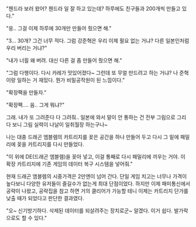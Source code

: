 "첸드라 보러 왔어? 첸드라 일 잘 하고 있는데? 하루에도 친구들과 200개씩 만들고 있다."

"응.. 그걸 이제 하루에 30개만 만들어 줬으면 해."

"3... 30개? 그건 너무 적다. 그럼 강준혁은 우리 이제 필요 없는 거냐? 다른 일본인처럼 우리 버리는 거냐?"

"내가 너흴 왜 버려. 대신 다른 걸 좀 만들어 줬으면 해."

"그럼 다행이다. 다시 카레가 맛있어졌다~ 그런데 또 무얼 만드려고 하는 거냐? 나 준혁이랑 일하는 거 재밌다. 뭔가 비밀공작원이 된 느낌이다."

"확장팩을 만들자."

"확장팩.... 음.. 그게 뭐냐?"

그래. 내가 또 그려준다 다 그려줘.. 일본에 와서 말이 안 통하는 건 전부 그림으로 그리다 보니 그림 실력이 나날이 일취월장 하는구나~

나는 대충 드래곤 엠블렘의 카트리지를 꽂은 공간을 하나 만들어 두고 다시 그 밑에 패밀리에 꽂을 카트리지를 다시 만들었다.

"이 위에 DE(드래곤 엠블렘)을 꽂아 넣고, 이걸 통째로 다시 패밀리에 끼우는 거야. 이 확장 카트리지에 기존 게임의 데이터 복구 시스템을 넣어줘."

현재 드래곤 엠블렘의 시중가격은 2만엔이 넘어 간다. 단일 게임 치고는 너무나 가격이 높다보니 다양한 유저들이 즐길수가 없는게 최대 단점이었다. 하지만 이제 패미통신에서 공략이 나왔고, 공략집을 참고 하면 거의 클리어가 가능할 테니 이제는 카트리지 단가를 낮출 때가 되었다고 판단한 결과였다.

"오~ 신기방기하다. 삭제된 데이터를 되살려주는 장치로군~ 알겠다. 이거 쉽다. 발가락으로도 할 수 있다."